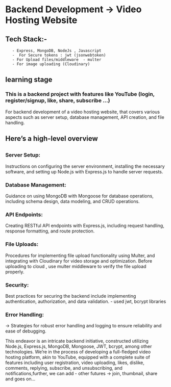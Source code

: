 # Backend Development -> Video Hosting Website

## Tech Stack:- 
       - Express, MongoDB, NodeJs , Javascript 
       -  For Secure tokens : jwt (jsonwebtoken)
       - For Upload files/middleware  - multer
       - For image uploading (Cloudinary)
## learning stage

### This is a backend project with features like YouTube (login, register/signup, like, share, subscribe ...)

For backend development of a video hosting website, that covers various aspects such as server setup, database management, API creation, and file handling. 

<h2> Here’s a high-level overview <h2>

<h3> Server Setup: </h3>
       Instructions on configuring the server environment, installing the necessary software, and setting up Node.js with Express.js to handle server requests.
<h3>Database Management:</h3>  Guidance on using MongoDB with Mongoose for database operations, including schema design, data modeling, and CRUD operations.

<h3> API Endpoints:</h3> Creating RESTful API endpoints with Express.js, including request handling, response formatting, and route protection.
<h3>
File Uploads:
</h3> Procedures for implementing file upload functionality using Multer, and integrating with Cloudinary for video storage and optimization. Before uploading to cloud , use multer middleware to verify the file upload properly.

<h3>Security:</h3>
 Best practices for securing the backend include implementing authentication, authorization, and data validation.
   - used jwt, bcrypt libraries

<h3>Error Handling:</h3>
       ->  Strategies for robust error handling and logging to ensure reliability and ease of debugging.
 
<p>
This endeavor is an intricate backend initiative, constructed utilizing Node.js, Express.js, MongoDB, Mongoose, JWT, bcrypt, among other technologies. We’re in the process of developing a full-fledged video hosting platform, akin to YouTube, equipped with a complete suite of features including user registration, video uploading, likes, dislike, comments, replying, subscribe, and unsubscribing, and notifications,further, we can add - other futures -> join, thumbnail, share and goes on...
</p>
